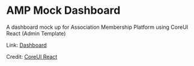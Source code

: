 # AMP Mock Dashboard

A dashboard mock up for Association Membership Platform using CoreUI React (Admin Template)

Link: [Dashboard](https://amp-dashboard-mock.azurewebsites.net)

Credit: [CoreUI React](https://coreui.io/react/)
